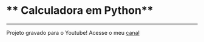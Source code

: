 # ** Calculadora em Python**
---
 Projeto gravado para o Youtube! Acesse o meu [canal](https://www.youtube.com/@felipemotaax)
